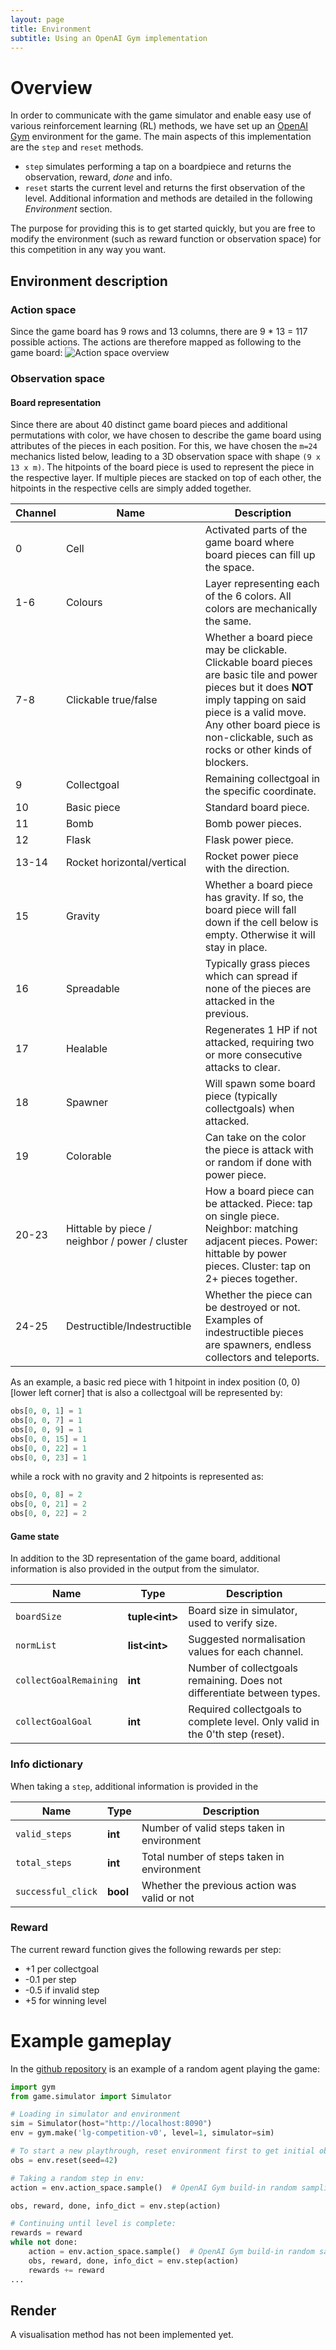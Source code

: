 ```yaml
---
layout: page
title: Environment
subtitle: Using an OpenAI Gym implementation
---
```



# Overview

In order to communicate with the game simulator and enable easy use of various reinforcement learning (RL) methods, we have set up an [OpenAI Gym](https://gym.openai.com/docs/) environment for the game.
The main aspects of this implementation are the `step` and `reset` methods.
* `step` simulates performing a tap on a boardpiece and returns the observation, reward, *done* and info.
* `reset` starts the current level and returns the first observation of the level.
Additional information and methods are detailed in the following *Environment* section.

The purpose for providing this is to get started quickly, but you are free to modify the environment (such as reward function or observation space) for this competition in any way you want.

## Environment description

### Action space

Since the game board has 9 rows and 13 columns, there are 9 * 13 = 117 possible actions. The actions are therefore mapped as following to the game board:
![Action space overview](assets/img/moveoverview.png)

### Observation space

#### Board representation

Since there are about 40 distinct game board pieces and additional permutations with color, we have chosen to describe the game board using attributes of the pieces in each position. For this, we have chosen the `m=24` mechanics listed below, leading to a 3D observation space with shape `(9 x 13 x m)`. The hitpoints of the board piece is used to represent the piece in the respective layer. If multiple pieces are stacked on top of each other, the hitpoints in the respective cells are simply added together.

Channel | Name | Description
--- | --- | ---
0|Cell|Activated parts of the game board where board pieces can fill up the space.
1-6|Colours|Layer representing each of the 6 colors. All colors are mechanically the same.
7-8|Clickable true/false|Whether a board piece may be clickable. Clickable board pieces are basic tile and power pieces but it does **NOT** imply tapping on said piece is a valid move. Any other board piece is non-clickable, such as rocks or other kinds of blockers.
9|Collectgoal|Remaining collectgoal in the specific coordinate.
10|Basic piece|Standard board piece.
11|Bomb|Bomb power pieces.
12|Flask|Flask power piece.
13-14|Rocket horizontal/vertical|Rocket power piece with the direction.
15|Gravity|Whether a board piece has gravity. If so, the board piece will fall down if the cell below is empty. Otherwise it will stay in place.
16|Spreadable|Typically grass pieces which can spread if none of the pieces are attacked in the previous.
17|Healable|Regenerates 1 HP if not attacked, requiring two or more consecutive attacks to clear.
18|Spawner|Will spawn some board piece (typically collectgoals) when attacked.
19|Colorable|Can take on the color the piece is attack with or random if done with power piece.
20-23|Hittable by piece / neighbor / power / cluster|How a board piece can be attacked. Piece: tap on single piece. Neighbor: matching adjacent pieces. Power: hittable by power pieces. Cluster: tap on 2+ pieces together.
24-25|Destructible/Indestructible|Whether the piece can be destroyed or not. Examples of indestructible pieces are spawners, endless collectors and teleports.

As an example, a basic red piece with 1 hitpoint in index position (0, 0) [lower left corner] that is also a collectgoal will be represented by:

```python
obs[0, 0, 1] = 1
obs[0, 0, 7] = 1
obs[0, 0, 9] = 1
obs[0, 0, 15] = 1
obs[0, 0, 22] = 1
obs[0, 0, 23] = 1
```

while a rock with no gravity and 2 hitpoints is represented as:

```python
obs[0, 0, 8] = 2
obs[0, 0, 21] = 2
obs[0, 0, 22] = 2
```

#### Game state

In addition to the 3D representation of the game board, additional information is also provided in the output from the simulator.

Name | Type | Description
--- | --- | ---
`boardSize`|**tuple\<int\>**|Board size in simulator, used to verify size.
`normList`|**list\<int\>**|Suggested normalisation values for each channel.
`collectGoalRemaining`|**int**|Number of collectgoals remaining. Does not differentiate between types.
`collectGoalGoal`|**int**|Required collectgoals to complete level. Only valid in the 0'th step (reset).


### Info dictionary
When taking a `step`, additional information is provided in the

Name | Type | Description
--- | --- | ---
`valid_steps`|**int**|Number of valid steps taken in environment
`total_steps`|**int**|Total number of steps taken in environment
`successful_click` | **bool** | Whether the previous action was valid or not

### Reward

The current reward function gives the following rewards per step:
* +1 per collectgoal
* -0.1 per step
* -0.5 if invalid step
* +5 for winning level


# Example gameplay

In the [github repository](https://github.com/Jeppe-T-K/LG-competition/blob/main/examples/random_agent.py) is an example of a random agent playing the game:

```python
import gym
from game.simulator import Simulator

# Loading in simulator and environment
sim = Simulator(host="http://localhost:8090")
env = gym.make('lg-competition-v0', level=1, simulator=sim)

# To start a new playthrough, reset environment first to get initial obs. space
obs = env.reset(seed=42)

# Taking a random step in env:
action = env.action_space.sample()  # OpenAI Gym build-in random sampling

obs, reward, done, info_dict = env.step(action)

# Continuing until level is complete:
rewards = reward
while not done:
    action = env.action_space.sample()  # OpenAI Gym build-in random sampling
    obs, reward, done, info_dict = env.step(action)
    rewards += reward
...
```


## Render
A visualisation method has not been implemented yet.
